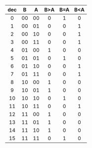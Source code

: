 | **dec** | **B** |**A** | **B>A** | **B=A** | **B<A** |
| :-: | :-: | :-: | :-: | :-: | :-: |
| 0 | 00 | 00 | 0 | 1 | 0 |
| 1 | 00 | 01 | 0 | 0 | 1 |
| 2 | 00 | 10 | 0 | 0 | 1 |
| 3 | 00 | 11 | 0 | 0 | 1 |
| 4 | 01 | 00 | 1 | 0 | 0 |
| 5 | 01 | 01 | 0 | 1 | 0 |
| 6 | 01 | 10 | 0 | 0 | 1 |
| 7 | 01 | 11 | 0 | 0 | 1 |
| 8 | 10 | 00 | 1 | 0 | 0 |
| 9 | 10 | 01 | 1 | 0 | 0 |
| 10 | 10 | 10 | 0 | 1 | 0 |
| 11 | 10 | 11 | 0 | 0 | 1 |
| 12 | 11 | 00 | 1 | 0 | 0 |
| 13 | 11 | 01 | 1 | 0 | 0 |
| 14 | 11 | 10 | 1 | 0 | 0 |
| 15 | 11 | 11 | 0 | 1 | 0 |
